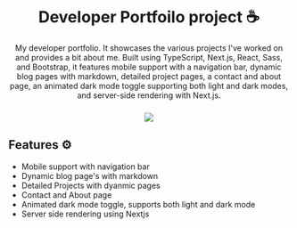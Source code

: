 <h1 align="center">Developer Portfoilo project ☕</h1>

<p align="center">My developer portfolio. It showcases the various projects I've worked on and provides a bit about me. Built using TypeScript, Next.js, React, Sass, and Bootstrap, it features mobile support with a navigation bar, dynamic blog pages with markdown, detailed project pages, a contact and about page, an animated dark mode toggle supporting both light and dark modes, and server-side rendering with Next.js.</p>

<h3 align="center"><a href="https://www.pumped.dev/"><img src="https://img.shields.io/badge/Preview-26c418?style=for-the-badge&logo=mongodb&logoColor=white"></img></a></h3>

## Features ⚙️
- Mobile support with navigation bar
- Dynamic blog page's with markdown
- Detailed Projects with dyanmic pages
- Contact and About page
- Animated dark mode toggle, supports both light and dark mode
- Server side rendering using Nextjs
